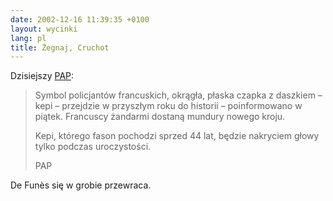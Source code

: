 ```yaml
---
date: 2002-12-16 11:39:35 +0100
layout: wycinki
lang: pl
title: Żegnaj, Cruchot
---
```


Dzisiejszy [PAP](http://dziennik.pap.pl/ 'Dziennik Polskiej Agencji Prasowej'):

> Symbol policjantów francuskich, okrągła, płaska czapka z daszkiem – kepi – przejdzie w przyszłym roku do historii – poinformowano w piątek. Francuscy żandarmi dostaną mundury nowego kroju.
>
> Kepi, którego fason pochodzi sprzed 44 lat, będzie nakryciem głowy tylko podczas uroczystości.
>
> PAP

De Funès się w grobie przewraca.
